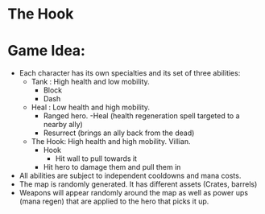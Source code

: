 # The Hook

# Game Idea:

- Each character has its own specialties and its set of three abilities:
    - Tank : High health and low mobility.
        - Block
        - Dash
    - Heal : Low health and high mobility.
        - Ranged hero.
         -Heal (health regeneration spell targeted to a nearby ally)
        - Resurrect (brings an ally back from the dead)
    - The Hook: High health and high mobility. Villian.
        - Hook
            - Hit wall to pull towards it
        - Hit hero to damage them and pull them in
- All abilities are subject to independent cooldowns and mana costs.
- The map is randomly generated. It has different assets (Crates, barrels)
- Weapons will appear randomly around the map as well as power ups (mana regen) that are applied to the hero that picks it up.
